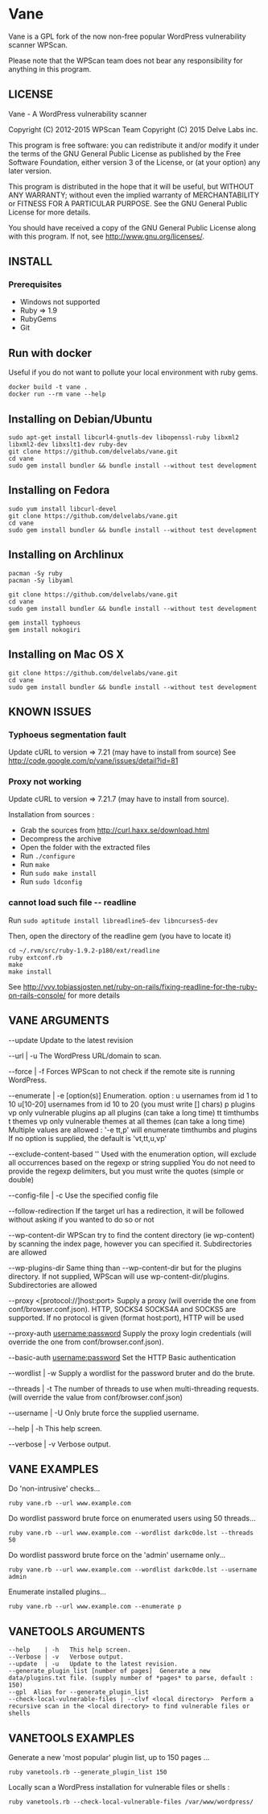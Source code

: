 # Vane

Vane is a GPL fork of the now non-free popular WordPress vulnerability scanner WPScan.

Please note that the WPScan team does not bear any responsibility for anything in this
program.

## LICENSE

Vane - A WordPress vulnerability scanner

Copyright (C) 2012-2015 WPScan Team
Copyright (C) 2015 Delve Labs inc.

This program is free software: you can redistribute it and/or modify
it under the terms of the GNU General Public License as published by
the Free Software Foundation, either version 3 of the License, or
(at your option) any later version.

This program is distributed in the hope that it will be useful,
but WITHOUT ANY WARRANTY; without even the implied warranty of
MERCHANTABILITY or FITNESS FOR A PARTICULAR PURPOSE.  See the
GNU General Public License for more details.

You should have received a copy of the GNU General Public License
along with this program.  If not, see <http://www.gnu.org/licenses/>.


## INSTALL

### Prerequisites

   * Windows not supported
   * Ruby => 1.9
   * RubyGems
   * Git

## Run with docker

Useful if you do not want to pollute your local environment with ruby gems.

    docker build -t vane .
    docker run --rm vane --help

## Installing on Debian/Ubuntu

    sudo apt-get install libcurl4-gnutls-dev libopenssl-ruby libxml2 libxml2-dev libxslt1-dev ruby-dev
    git clone https://github.com/delvelabs/vane.git
    cd vane
    sudo gem install bundler && bundle install --without test development

## Installing on Fedora

    sudo yum install libcurl-devel
    git clone https://github.com/delvelabs/vane.git
    cd vane
    sudo gem install bundler && bundle install --without test development

## Installing on Archlinux

    pacman -Sy ruby
    pacman -Sy libyaml

    git clone https://github.com/delvelabs/vane.git
    cd vane
    sudo gem install bundler && bundle install --without test development

    gem install typhoeus
    gem install nokogiri

## Installing on Mac OS X

    git clone https://github.com/delvelabs/vane.git
    cd vane
    sudo gem install bundler && bundle install --without test development

## KNOWN ISSUES

### Typhoeus segmentation fault
Update cURL to version => 7.21 (may have to install from source)
See http://code.google.com/p/vane/issues/detail?id=81

### Proxy not working
Update cURL to version => 7.21.7 (may have to install from source).

Installation from sources :
  - Grab the sources from http://curl.haxx.se/download.html
  - Decompress the archive
  - Open the folder with the extracted files
  - Run `./configure`
  - Run `make`
  - Run `sudo make install`
  - Run `sudo ldconfig`

### cannot load such file -- readline
Run `sudo aptitude install libreadline5-dev libncurses5-dev`

Then, open the directory of the readline gem (you have to locate it)

    cd ~/.rvm/src/ruby-1.9.2-p180/ext/readline
    ruby extconf.rb
    make
    make install

See http://vvv.tobiassjosten.net/ruby-on-rails/fixing-readline-for-the-ruby-on-rails-console/ for more details



## VANE ARGUMENTS

--update   Update to the latest revision

--url   | -u <target url>  The WordPress URL/domain to scan.

--force | -f Forces WPScan to not check if the remote site is running WordPress.

--enumerate | -e [option(s)]  Enumeration.
  option :
    u        usernames from id 1 to 10
    u[10-20] usernames from id 10 to 20 (you must write [] chars)
    p        plugins
    vp       only vulnerable plugins
    ap       all plugins (can take a long time)
    tt       timthumbs
    t        themes
    vp       only vulnerable themes
    at       all themes (can take a long time)
  Multiple values are allowed : '-e tt,p' will enumerate timthumbs and plugins
  If no option is supplied, the default is 'vt,tt,u,vp'

--exclude-content-based '<regexp or string>'  Used with the enumeration option, will exclude all occurrences based on the regexp or string supplied
                                              You do not need to provide the regexp delimiters, but you must write the quotes (simple or double)

--config-file | -c <config file> Use the specified config file

--follow-redirection  If the target url has a redirection, it will be followed without asking if you wanted to do so or not

--wp-content-dir <wp content dir>  WPScan try to find the content directory (ie wp-content) by scanning the index page, however you can specified it. Subdirectories are allowed

--wp-plugins-dir <wp plugins dir>  Same thing than --wp-content-dir but for the plugins directory. If not supplied, WPScan will use wp-content-dir/plugins. Subdirectories are allowed

--proxy <[protocol://]host:port>  Supply a proxy (will override the one from conf/browser.conf.json).
                                  HTTP, SOCKS4 SOCKS4A and SOCKS5 are supported. If no protocol is given (format host:port), HTTP will be used

--proxy-auth <username:password>  Supply the proxy login credentials (will override the one from conf/browser.conf.json).

--basic-auth <username:password>  Set the HTTP Basic authentication

--wordlist | -w <wordlist>  Supply a wordlist for the password bruter and do the brute.

--threads  | -t <number of threads>  The number of threads to use when multi-threading requests. (will override the value from conf/browser.conf.json)

--username | -U <username>  Only brute force the supplied username.

--help     | -h This help screen.

--verbose  | -v Verbose output.

## VANE EXAMPLES

Do 'non-intrusive' checks...

    ruby vane.rb --url www.example.com

Do wordlist password brute force on enumerated users using 50 threads...

    ruby vane.rb --url www.example.com --wordlist darkc0de.lst --threads 50

Do wordlist password brute force on the 'admin' username only...

    ruby vane.rb --url www.example.com --wordlist darkc0de.lst --username admin

Enumerate installed plugins...

    ruby vane.rb --url www.example.com --enumerate p

## VANETOOLS ARGUMENTS

    --help    | -h   This help screen.
    --Verbose | -v   Verbose output.
    --update  | -u   Update to the latest revision.
    --generate_plugin_list [number of pages]  Generate a new data/plugins.txt file. (supply number of *pages* to parse, default : 150)
    --gpl  Alias for --generate_plugin_list
    --check-local-vulnerable-files | --clvf <local directory>  Perform a recursive scan in the <local directory> to find vulnerable files or shells

## VANETOOLS EXAMPLES

Generate a new 'most popular' plugin list, up to 150 pages ...

    ruby vanetools.rb --generate_plugin_list 150

Locally scan a WordPress installation for vulnerable files or shells :

    ruby vanetools.rb --check-local-vulnerable-files /var/www/wordpress/

